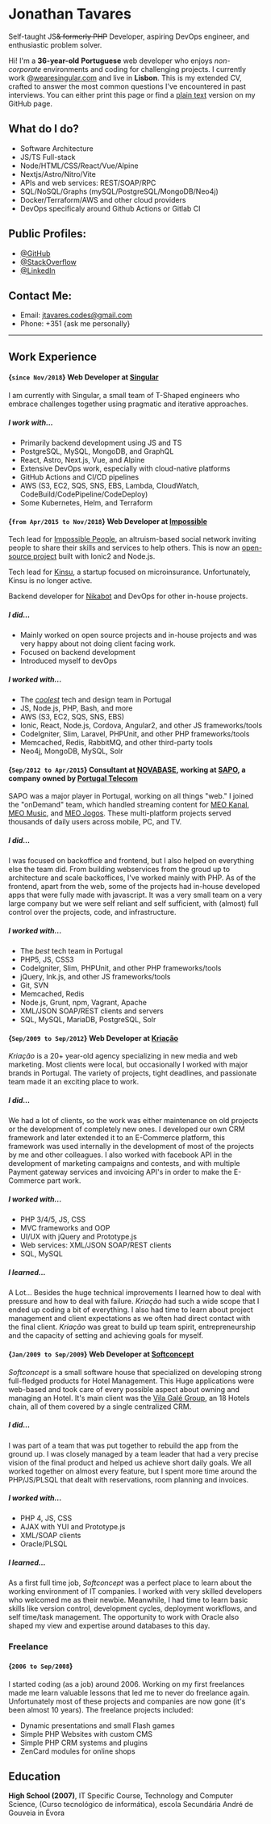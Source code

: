 <!--- welcome.all-100 -->
<!--- title -->

# Jonathan Tavares

Self-taught JS<del title="I have been free from PHP since 2015 and I will never go back">& formerly PHP</del> Developer, aspiring DevOps engineer, and enthusiastic problem solver.

<!--- /title -->
<!--- /welcome -->

<!--- about.all-100 -->

Hi! I'm a **36-year-old** **Portuguese** web developer who enjoys _non-corporate_ environments and coding for challenging projects. I currently work @[wearesingular.com](http://www.wearesingular.com) and live in **Lisbon**. This is my extended CV, crafted to answer the most common questions I've encountered in past interviews. You can either print this page or find a [plain text](https://github.com/entomb/entomb.github.io/blob/master/README.md) version on my GitHub page.

<!--- /about -->

<!--- trade.all-50.small-100.tiny-100 -->

## What do I do?

- Software Architecture
- JS/TS Full-stack
- Node/HTML/CSS/React/Vue/Alpine
- Nextjs/Astro/Nitro/Vite
- APIs and web services: REST/SOAP/RPC
- SQL/NoSQL/Graphs (mySQL/PostgreSQL/MongoDB/Neo4j)
- Docker/Terraform/AWS and other cloud providers
- DevOps specificaly around Github Actions or Gitlab CI

<!--- /trade -->

<!--- profiles.all-50.small-100.tiny-100 -->

## Public Profiles:

- [@GitHub](https://github.com/entomb)
- [@StackOverflow](http://stackoverflow.com/users/1788500/jtavares)
- [@LinkedIn](http://linkedin.com/pub/jonathan-tavares/18/a90/a23)

## Contact Me:

- Email: jtavares.codes@gmail.com
- Phone: +351 {ask me personally}

<!--- /contacts -->

---

<!--- work.all-100 -->

## Work Experience

<!--- .position -->

#### {`since Nov/2018`} Web Developer at [Singular](https://wearesingular.com/)

I am currently with Singular, a small team of T-Shaped engineers who embrace challenges together using pragmatic and iterative approaches.

##### I work with...

- Primarily backend development using JS and TS
- PostgreSQL, MySQL, MongoDB, and GraphQL
- React, Astro, Next.js, Vue, and Alpine
- Extensive DevOps work, especially with cloud-native platforms
- GitHub Actions and CI/CD pipelines
- AWS (S3, EC2, SQS, SNS, EBS, Lambda, CloudWatch, CodeBuild/CodePipeline/CodeDeploy)
- Some Kubernetes, Helm, and Terraform

<!--- /position -->

<!--- .position -->

#### {`from Apr/2015 to Nov/2018`} Web Developer at [Impossible](http://www.impossible.com/)

Tech lead for [Impossible People](http://app.impossible.com/), an altruism-based social network inviting people to share their skills and services to help others. This is now an [open-source project](https://github.com/iampossible/impossiblepeople) built with Ionic2 and Node.js.

Tech lead for [Kinsu](https://kinsu.co.uk/), a startup focused on microinsurance. Unfortunately, Kinsu is no longer active.

Backend developer for [Nikabot](https://www.nikabot.com/) and DevOps for other in-house projects.

##### I did...

- Mainly worked on open source projects and in-house projects and was very happy about not doing client facing work.
- Focused on backend development
- Introduced myself to devOps

##### I worked with...

- The [_coolest_](https://medium.com/@impossible_labs/creative-healthy-lifestyle-from-culture-to-the-way-of-life-11751fd982d9#.tic99ji5t) tech and design team in Portugal
- JS, Node.js, PHP, Bash, and more
- AWS (S3, EC2, SQS, SNS, EBS)
- Ionic, React, Node.js, Cordova, Angular2, and other JS frameworks/tools
- CodeIgniter, Slim, Laravel, PHPUnit, and other PHP frameworks/tools
- Memcached, Redis, RabbitMQ, and other third-party tools
- Neo4j, MongoDB, MySQL, Solr

<!--- /position -->

<!--- .position -->

#### {`Sep/2012 to Apr/2015`} Consultant at [NOVABASE](http://www.novabase.pt/), working at [SAPO](http://www.sapo.pt), a company owned by [Portugal Telecom](http://www.telecom.pt/)

SAPO was a major player in Portugal, working on all things "web." I joined the "onDemand" team, which handled streaming content for [MEO Kanal](http://kanal.pt/), [MEO Music](http://music.meo.pt/), and [MEO Jogos](http://jogos.meo.pt/). These multi-platform projects served thousands of daily users across mobile, PC, and TV.

##### I did...

I was focused on backoffice and frontend, but I also helped on everything else the team did. From building webservices from the groud up to architecture and scale backoffices, I've worked mainly with PHP. As of the frontend, apart from the web, some of the projects had in-house developed apps that were fully made with javascript. It was a very small team on a very large company but we were self reliant and self sufficient, with (almost) full control over the projects, code, and infrastructure.

##### I worked with...

- The _best_ tech team in Portugal
- PHP5, JS, CSS3
- CodeIgniter, Slim, PHPUnit, and other PHP frameworks/tools
- jQuery, Ink.js, and other JS frameworks/tools
- Git, SVN
- Memcached, Redis
- Node.js, Grunt, npm, Vagrant, Apache
- XML/JSON SOAP/REST clients and servers
- SQL, MySQL, MariaDB, PostgreSQL, Solr

<!--- /position -->

<!--- .position -->

#### {`Sep/2009 to Sep/2012`} Web Developer at [Kriação](http://kriacao.pt/)

_Kriação_ is a 20+ year-old agency specializing in new media and web marketing. Most clients were local, but occasionally I worked with major brands in Portugal. The variety of projects, tight deadlines, and passionate team made it an exciting place to work.

##### I did...

We had a lot of clients, so the work was either maintenance on old projects or the development of completely new ones. I developed our own CRM framework and later extended it to an E-Commerce platform, this framework was used internally in the development of most of the projects by me and other colleagues. I also worked with facebook API in the development of marketing campaigns and contests, and with multiple Payment gateway services and invoicing API's in order to make the E-Commerce part work.

##### I worked with...

- PHP 3/4/5, JS, CSS
- MVC frameworks and OOP
- UI/UX with jQuery and Prototype.js
- Web services: XML/JSON SOAP/REST clients
- SQL, MySQL

##### I learned...

A Lot... Besides the huge technical improvements I learned how to deal with pressure and how to deal with failure. _Kriação_ had such a wide scope that I ended up coding a bit of everything. I also had time to learn about project management and client expectations as we often had direct contact with the final client. _Kriação_ was great to build up team spirit, entrepreneurship and the capacity of setting and achieving goals for myself.

<!--- /position -->

<!--- .position -->

#### {`Jan/2009 to Sep/2009`} Web Developer at [Softconcept](http://www.softconcept.pt/)

_Softconcept_ is a small software house that specialized on developing strong full-fledged products for Hotel Management. This Huge applications were web-based and took care of every possible aspect about owning and managing an Hotel. It's main client was the [Vila Galé Group](http://www.vilagale.com/), an 18 Hotels chain, all of them covered by a single centralized CRM.

##### I did...

I was part of a team that was put together to rebuild the app from the ground up. I was closely managed by a team leader that had a very precise vision of the final product and helped us achieve short daily goals. We all worked together on almost every feature, but I spent more time around the PHP/JS/PLSQL that dealt with reservations, room planning and invoices.

##### I worked with...

- PHP 4, JS, CSS
- AJAX with YUI and Prototype.js
- XML/SOAP clients
- Oracle/PLSQL

##### I learned...

As a first full time job, _Softconcept_ was a perfect place to learn about the working environment of IT companies. I worked with very skilled developers who welcomed me as their newbie. Meanwhile, I had time to learn basic skills like version control, development cycles, deployment workflows, and self time/task management. The opportunity to work with Oracle also shaped my view and expertise around databases to this day.

<!--- /position -->

### Freelance

<!--- .position -->

#### {`2006 to Sep/2008`}

I started coding (as a job) around 2006. Working on my first freelances made me learn valuable lessons that led me to never do freelance again.
Unfortunately most of these projects and companies are now gone (it's been almost 10 years). The freelance projects included:

- Dynamic presentations and small Flash games
- Simple PHP Websites with custom CMS
- Simple PHP CRM systems and plugins
- ZenCard modules for online shops

<!--- /position -->

<!--- /work -->

<!--- education.all-100 -->

## Education

**High School (2007)**, IT Specific Course, Technology and Computer Science, (Curso tecnológico de informática), escola Secundária André de Gouveia in Évora

<!--- /education -->
